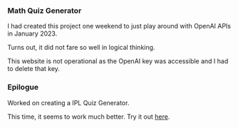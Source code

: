 ### Math Quiz Generator

I had created this project one weekend to just play around with OpenAI APIs in January 2023.

Turns out, it did not fare so well in logical thinking.

This website is not operational as the OpenAI key was accessible and I had to delete that key.

### Epilogue

Worked on creating a IPL Quiz Generator.

This time, it seems to work much better. Try it out [here](https://github.com/sidPhoenix17/math-quiz-generator).
